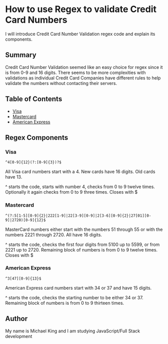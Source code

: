 # How to use Regex to validate Credit Card Numbers

I will introduce Credit Card Number Validation regex code and explain its components.

## Summary

Credit Card Number Validation seemed like an easy choice for regex since it is from 0-9 and 16 digits.
There seems to be more complexities with validations as individual Credit Card Companies have different rules to help validate the numbers without contacting their servers.

## Table of Contents

- [Visa](#visa)
- [Mastercard](#mastercard)
- [American Express](#american-express)

## Regex Components

### Visa

`^4[0-9]{12}(?:[0-9]{3})?$`

All Visa card numbers start with a 4. New cards have 16 digits. Old cards have 13.

^ starts the code, starts with number 4, checks from 0 to 9 twelve times. Optionally it again checks from 0 to 9 three times.
Closes with $

### Mastercard

`^(?:5[1-5][0-9]{2}|222[1-9]|22[3-9][0-9]|2[3-6][0-9]{2}|27[01][0-9]|2720)[0-9]{12}$`

MasterCard numbers either start with the numbers 51 through 55 or with the numbers 2221 through 2720. All have 16 digits.

^ starts the code, checks the first four digits from 5100 up to 5599, or from 2221 up to 2720. Remaining block of numbers is from 0 to 9 twelve times.
Closes with $

### American Express

`^3[47][0-9]{13}$`

American Express card numbers start with 34 or 37 and have 15 digits.

^ starts the code, checks the starting number to be either 34 or 37. Remaining block of numbers is from 0 to 9 thirteen times.


## Author

My name is Michael King and I am studying JavaScript/Full Stack development